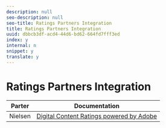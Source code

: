 ```yaml
---
description: null
seo-description: null
seo-title: Ratings Partners Integration
title: Ratings Partners Integration
uuid: dbbcb3df-acd4-44d6-bd62-664fd7fff3ed
index: y
internal: n
snippet: y
translate: y
---
```


# Ratings Partners Integration


|  Parter  | Documentation  |
|---|---|
|  Nielsen  |[ Digital Content Ratings powered by Adobe](https://marketing.adobe.com/resources/help/en_US/sc/appmeasurement/hbvideo/nielsen/)  |

